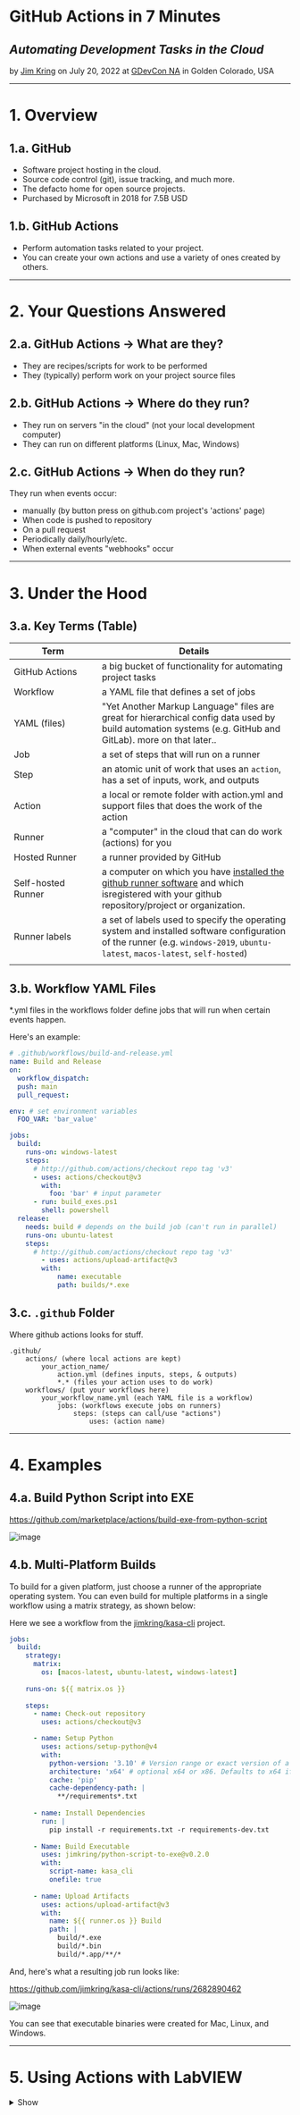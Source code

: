 
# GitHub Actions in 7 Minutes
## *Automating Development Tasks in the Cloud*
by [Jim Kring](https://github.com/jimkring) on July 20, 2022 at [GDevCon NA](https://gdevconna.org/) in Golden Colorado, USA

<hr>

# 1. Overview

## 1.a. GitHub

- Software project hosting in the cloud.
- Source code control (git), issue tracking, and much more.
- The defacto home for open source projects.
- Purchased by Microsoft in 2018 for 7.5B USD

## 1.b. GitHub Actions

- Perform automation tasks related to your project.
- You can create your own actions and use a variety of ones created by others.

<hr>

# 2. Your Questions Answered

## 2.a. GitHub Actions → What are they?
- They are recipes/scripts for work to be performed
- They (typically) perform work on your project source files

## 2.b. GitHub Actions → Where do they run?
- They run on servers "in the cloud" (not your local development computer)
- They can run on different platforms (Linux, Mac, Windows)

## 2.c. GitHub Actions → When do they run?

They run when events occur:
- manually (by button press on github.com project's 'actions' page)
- When code is pushed to repository
- On a pull request
- Periodically daily/hourly/etc.
- When external events "webhooks" occur

<hr>


# 3. Under the Hood

## 3.a. Key Terms (Table)

| <div style="width:140px">Term</div> | Details                                                                                                                                                                                                                                 |
| ----------------------------------- | --------------------------------------------------------------------------------------------------------------------------------------------------------------------------------------------------------------------------------------- |
| GitHub Actions                      | a big bucket of functionality for automating project tasks                                                                                                                                                                              |
| Workflow                            | a YAML file that defines a set of jobs                                                                                                                                                                                                  |
| YAML (files)                        | "Yet Another Markup Language" files are great for hierarchical config data used by build automation systems (e.g. GitHub and GitLab). more on that later..                                                                              |
| Job                                 | a set of steps that will run on a runner                                                                                                                                                                                                |
| Step                                | an atomic unit of work that uses an `action`, has a set of inputs, work, and outputs                                                                                                                                                    |
| Action                              | a local or remote folder with action.yml and support files that does the work of the action                                                                                                                                             |
| Runner                              | a "computer" in the cloud that can do work (actions) for you                                                                                                                                                                            |
| Hosted Runner                       | a runner provided by GitHub                                                                                                                                                                                                             |
| Self-hosted Runner                  | a computer on which you have [installed the github runner software](https://docs.github.com/en/actions/hosting-your-own-runners/adding-self-hosted-runners) and which isregistered with your github repository/project or organization. |
| Runner labels                       | a set of labels used to specify the operating system and installed software configuration of the runner (e.g. `windows-2019`, `ubuntu-latest`, `macos-latest`, `self-hosted`)                                                           |
|                                     |

## 3.b. Workflow YAML Files

*.yml files in the workflows folder define jobs that will run when certain events happen.

Here's an example:

```yaml
# .github/workflows/build-and-release.yml
name: Build and Release
on:
  workflow_dispatch:
  push: main
  pull_request:

env: # set environment variables
  FOO_VAR: 'bar_value'

jobs:
  build:
    runs-on: windows-latest
    steps:
      # http://github.com/actions/checkout repo tag 'v3'
      - uses: actions/checkout@v3
        with:
          foo: 'bar' # input parameter
      - run: build_exes.ps1
        shell: powershell
  release:
    needs: build # depends on the build job (can't run in parallel)
    runs-on: ubuntu-latest
    steps:
      # http://github.com/actions/checkout repo tag 'v3'
        - uses: actions/upload-artifact@v3
        with:
            name: executable
            path: builds/*.exe
```

## 3.c. `.github` Folder


Where github actions looks for stuff.

    .github/
        actions/ (where local actions are kept)
            your_action_name/
                action.yml (defines inputs, steps, & outputs)
                *.* (files your action uses to do work) 
	    workflows/ (put your workflows here)
            your_workflow_name.yml (each YAML file is a workflow)
                jobs: (workflows execute jobs on runners)
                    steps: (steps can call/use "actions")
                        uses: (action name)



<hr>

# 4. Examples

## 4.a. Build Python Script into EXE


https://github.com/marketplace/actions/build-exe-from-python-script

![image](https://user-images.githubusercontent.com/381432/180043106-7d9cd5fb-ac9d-4e3a-aec0-1f2b73e74744.png)


## 4.b. Multi-Platform Builds


To build for a given platform, just choose a runner of the appropriate operating system.  You can even build for multiple platforms in a single workflow using a matrix strategy, as shown below:

Here we see a workflow from the [jimkring/kasa-cli](https://github.com/jimkring/kasa-cli) project.

```yaml
jobs:
  build:
    strategy:
      matrix:
        os: [macos-latest, ubuntu-latest, windows-latest]
      
    runs-on: ${{ matrix.os }}
    
    steps:
      - name: Check-out repository
        uses: actions/checkout@v3

      - name: Setup Python
        uses: actions/setup-python@v4
        with:
          python-version: '3.10' # Version range or exact version of a Python version to use, using SemVer's version range syntax
          architecture: 'x64' # optional x64 or x86. Defaults to x64 if not specified
          cache: 'pip'
          cache-dependency-path: |
            **/requirements*.txt
            
      - name: Install Dependencies
        run: |
          pip install -r requirements.txt -r requirements-dev.txt
          
      - Name: Build Executable
        uses: jimkring/python-script-to-exe@v0.2.0
        with:
          script-name: kasa_cli
          onefile: true
  
      - name: Upload Artifacts
        uses: actions/upload-artifact@v3
        with:
          name: ${{ runner.os }} Build
          path: |
            build/*.exe
            build/*.bin
            build/*.app/**/*
```

And, here's what a resulting job run looks like:

https://github.com/jimkring/kasa-cli/actions/runs/2682890462

![image](https://user-images.githubusercontent.com/381432/179555752-021fd3d6-3f33-4f5f-bc44-0461491813fc.png)

You can see that executable binaries were created for Mac, Linux, and Windows.

<hr>

# 5. Using Actions with LabVIEW

<details>
<summary>
Show
</summary>
Stay tuned...
</details>